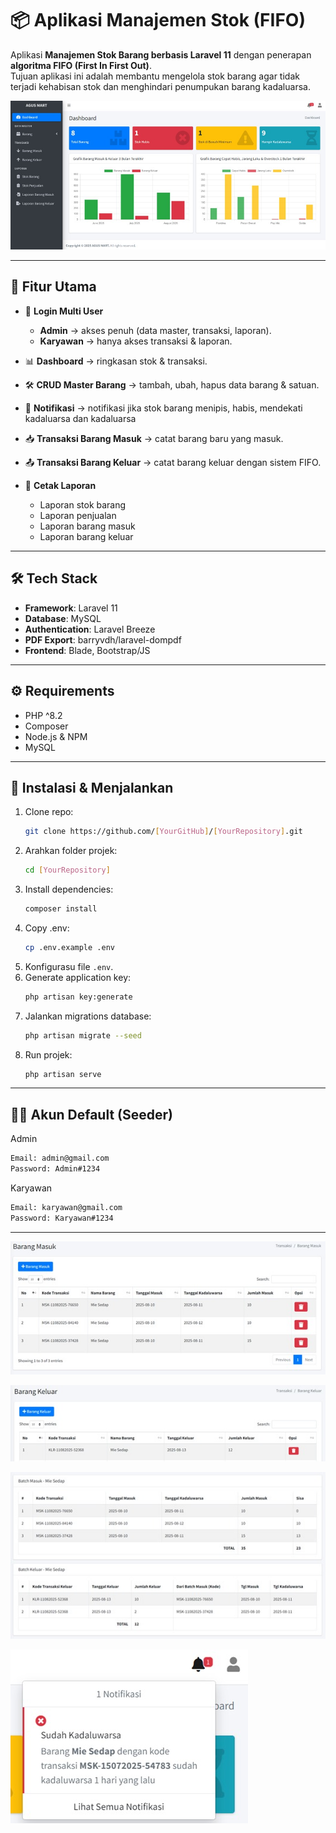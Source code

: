 # 📦 Aplikasi Manajemen Stok (FIFO)

Aplikasi **Manajemen Stok Barang berbasis Laravel 11** dengan penerapan **algoritma FIFO (First In First Out)**.  
Tujuan aplikasi ini adalah membantu mengelola stok barang agar tidak terjadi kehabisan stok dan menghindari penumpukan barang kadaluarsa.


![alt text](https://github.com/irfanahmadhidayat/sistem-manajemen-stok-fifo/blob/main/web-image/dashboard.jpeg?raw=true)

---

## 🚀 Fitur Utama
- 🔑 **Login Multi User**  
  - **Admin** → akses penuh (data master, transaksi, laporan).  
  - **Karyawan** → hanya akses transaksi & laporan.  

- 📊 **Dashboard** → ringkasan stok & transaksi.  
- 🛠️ **CRUD Master Barang** → tambah, ubah, hapus data barang & satuan.
- 🔔 **Notifikasi** → notifikasi jika stok barang menipis, habis, mendekati kadaluarsa dan kadaluarsa
- 📥 **Transaksi Barang Masuk** → catat barang baru yang masuk.  
- 📤 **Transaksi Barang Keluar** → catat barang keluar dengan sistem FIFO.  
- 🧾 **Cetak Laporan**  
  - Laporan stok barang  
  - Laporan penjualan  
  - Laporan barang masuk  
  - Laporan barang keluar  

---

## 🛠️ Tech Stack
- **Framework**: Laravel 11
- **Database**: MySQL
- **Authentication**: Laravel Breeze  
- **PDF Export**: barryvdh/laravel-dompdf  
- **Frontend**: Blade, Bootstrap/JS  

---

## ⚙️ Requirements
- PHP ^8.2
- Composer
- Node.js & NPM
- MySQL

---

## 📌 Instalasi & Menjalankan
1. Clone repo:
   ```sh
   git clone https://github.com/[YourGitHub]/[YourRepository].git
   ```
2. Arahkan folder projek:
   ```sh
   cd [YourRepository]
   ```
3. Install dependencies:
   ```sh
   composer install
   ```
4. Copy .env:
   ```sh
   cp .env.example .env
   ```
5. Konfigurasu file `.env`.
6. Generate application key:
   ```sh
   php artisan key:generate
   ```
7. Jalankan migrations database:
   ```sh
   php artisan migrate --seed
   ```
8. Run projek:
   ```sh
   php artisan serve
   ```

---

## 🧑‍💻 Akun Default (Seeder)

Admin
```sh
Email: admin@gmail.com
Password: Admin#1234
```
Karyawan
```sh
Email: karyawan@gmail.com
Password: Karyawan#1234
```
---

![alt text](https://github.com/irfanahmadhidayat/sistem-manajemen-stok-fifo/blob/main/web-image/barang-masuk.jpeg?raw=true)

![alt text](https://github.com/irfanahmadhidayat/sistem-manajemen-stok-fifo/blob/main/web-image/barang-keluar.jpeg?raw=true)

![alt text](https://github.com/irfanahmadhidayat/sistem-manajemen-stok-fifo/blob/main/web-image/fifo.jpeg?raw=true)

![alt text](https://github.com/irfanahmadhidayat/sistem-manajemen-stok-fifo/blob/main/web-image/notifikasi.jpeg?raw=true)
